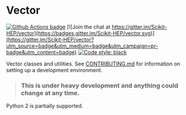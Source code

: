 # Vector

[![Github Actions badge](https://github.com/scikit-hep/vector/workflows/CI/badge.svg)](https://github.com/scikit-hep/vector/actions)
[![Join the chat at https://gitter.im/Scikit-HEP/vector](https://badges.gitter.im/Scikit-HEP/vector.svg)](https://gitter.im/Scikit-HEP/vector?utm_source=badge&utm_medium=badge&utm_campaign=pr-badge&utm_content=badge)
[![Code style: black](https://img.shields.io/badge/code%20style-black-000000.svg)](https://github.com/psf/black)

Vector classes and utilities. See [CONTRIBUTING.md](./.github/CONTRIBUTING.md) for information on setting up a development environment.

> ### This is under heavy development and anything could change at any time.

Python 2 is partially supported.
